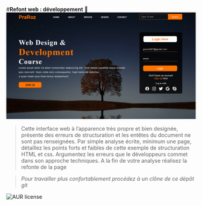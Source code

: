 #**Refont web : développement** 🚀 
![cover](./cover.PNG)
>Cette interface web à l’apparence très propre et bien designée, présente des erreurs de structuration et les entêtes du document ne sont pas renseignées.
Par simple analyse écrite, minimum une page, détaillez les points forts et faibles de cette exemple de structuration HTML et css. Argumentez les erreurs que le développeurs commet dans son approche techniques. A la fin de votre analyse réalisez la refonte de la page

> *Pour travailler plus confortablement procédez à un clône de ce dépôt git*

![AUR license](https://img.shields.io/aur/license/c)

